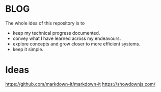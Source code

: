 # BLOG

The whole idea of this repository is to  

* keep my technical progress documented.  
* convey what I have learned across my endeavours.  
* explore concepts and grow closer to more efficient systems.  
* keep it simple.  

# Ideas

https://github.com/markdown-it/markdown-it
https://showdownjs.com/